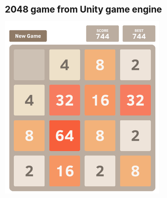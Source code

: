 # 2048 game from Unity game engine

![alt text](https://github.com/izzetmustu/unity-2048-game/blob/main/ss.png?raw=true)
